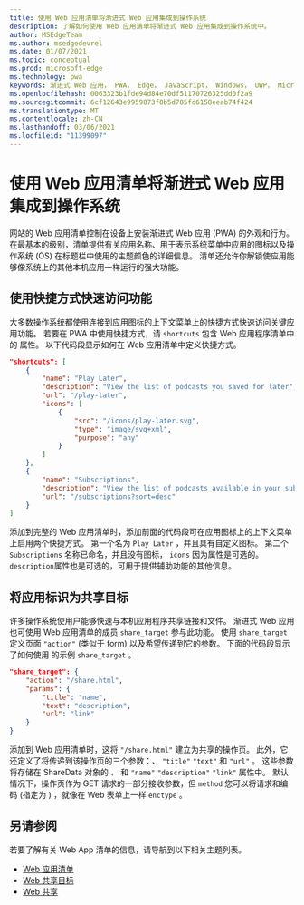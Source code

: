 ```yaml
---
title: 使用 Web 应用清单将渐进式 Web 应用集成到操作系统
description: 了解如何使用 Web 应用清单将渐进式 Web 应用集成到操作系统中。
author: MSEdgeTeam
ms.author: msedgedevrel
ms.date: 01/07/2021
ms.topic: conceptual
ms.prod: microsoft-edge
ms.technology: pwa
keywords: 渐进式 Web 应用， PWA， Edge， JavaScript， Windows， UWP， Microsoft Store
ms.openlocfilehash: 0063323b1fde94d84e70df51170726325dd0f2a9
ms.sourcegitcommit: 6cf12643e9959873f8b5d785fd6158eeab74f424
ms.translationtype: MT
ms.contentlocale: zh-CN
ms.lasthandoff: 03/06/2021
ms.locfileid: "11399097"
---
```

# <a name="use-the-web-app-manifest-to-integrate-your-progressive-web-app-into-the-operating-system"></a>使用 Web 应用清单将渐进式 Web 应用集成到操作系统

网站的 Web 应用清单控制在设备上安装渐进式 Web 应用 \(PWA\) 的外观和行为。  在最基本的级别，清单提供有关应用名称、用于表示系统菜单中应用的图标以及操作系统 \(OS\) 在标题栏中使用的主题颜色的详细信息。  清单还允许你解锁使应用能够像系统上的其他本机应用一样运行的强大功能。  

## <a name="use-shortcuts-to-provide-quick-access-to-features"></a>使用快捷方式快速访问功能  

大多数操作系统都使用连接到应用图标的上下文菜单上的快捷方式快速访问关键应用功能。  若要在 PWA 中使用快捷方式，请 `shortcuts` 包含 Web 应用程序清单中的 属性。  以下代码段显示如何在 Web 应用清单中定义快捷方式。  

```json
"shortcuts": [
    {
        "name": "Play Later",
        "description": "View the list of podcasts you saved for later",
        "url": "/play-later",
        "icons": [
            {
                "src": "/icons/play-later.svg",
                "type": "image/svg+xml",
                "purpose": "any"
            }
        ]
    },
    {
        "name": "Subscriptions",
        "description": "View the list of podcasts available in your subscription",
        "url": "/subscriptions?sort=desc"
    }
]
```  

添加到完整的 Web 应用清单时，添加前面的代码段可在应用图标上的上下文菜单上启用两个快捷方式。  第一个名为 `Play Later` ，并且具有自定义图标。  第二个 `Subscriptions` 名称已命名，并且没有图标， `icons` 因为属性是可选的。  `description`属性也是可选的，可用于提供辅助功能的其他信息。  

## <a name="identify-your-app-as-a-share-target"></a>将应用标识为共享目标

许多操作系统使用户能够快速与本机应用程序共享链接和文件。 渐进式 Web 应用也可使用 Web 应用清单的成员 `share_target` 参与此功能。  使用 `share_target` 定义页面 `"action"` \(类似于 form\) 以及希望传递到它的参数。  下面的代码段显示了如何使用 的示例 `share_target` 。

```json
"share_target": {
    "action": "/share.html",
    "params": {
        "title": "name",
        "text": "description",
        "url": "link"
    }
}
```

添加到 Web 应用清单时，这将 `"/share.html"` 建立为共享的操作页。 此外，它还定义了将传递到该操作页的三个参数：、 `"title"` `"text"` 和 `"url"` 。  这些参数将存储在 ShareData 对象的 、 和 `"name"` `"description"` `"link"` 属性[][GitHubWicgWebShareDomSharedata]中。  默认情况下，操作页作为 GET 请求的一部分接收参数，但 `method` 您可以将请求和编码 \(指定为 \) ，就像在 Web 表单上一样 `enctype` 。

## <a name="see-also"></a>另请参阅  

若要了解有关 Web App 清单的信息，请导航到以下相关主题列表。  

*   [Web 应用清单][MDNWebAppManifests]  
*   [Web 共享目标][GitHubWicgWebShareTarget]
*   [Web 共享][GithubW3cWebShare]
    
<!-- links -->  

[MDNWebAppManifests]: https://developer.mozilla.org/docs/Web/Manifest "Web 应用清单|MDN"  

[GitHubWicgWebShareTarget]: https://wicg.github.io/web-share-target "Web 共享目标 API |WICG"
[GitHubWicgWebShareDomSharedata]: https://wicg.github.io/web-share#dom-sharedata "ShareData 字典 - Web 共享 API |WICG"  

[GithubW3cWebShare]: https://w3c.github.io/web-share/ "Web 共享 API |WICG"
